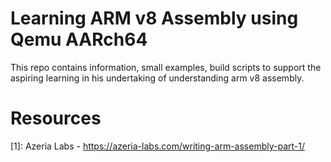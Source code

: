 # Learning ARM v8 Assembly using Qemu AARch64

This repo contains information, small examples, build scripts to support
the aspiring learning in his undertaking of understanding arm v8 assembly. 


# Resources

[1]: Azeria Labs - https://azeria-labs.com/writing-arm-assembly-part-1/
